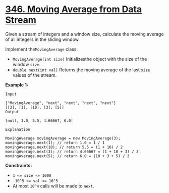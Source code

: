 # [346. Moving Average from Data Stream](https://leetcode.com/problems/moving-average-from-data-stream/description/?envType=study-plan-v2&envId=premium-algo-100)

Given a stream of integers and a window size, calculate the moving average of all integers in the sliding window.

Implement the`MovingAverage` class:

- `MovingAverage(int size)` Initializesthe object with the size of the window `size`.
- `double next(int val)` Returns the moving average of the last `size` values of the stream.

**Example 1:** 

```
Input

["MovingAverage", "next", "next", "next", "next"]
[[3], [1], [10], [3], [5]]
Output

[null, 1.0, 5.5, 4.66667, 6.0]

Explanation

MovingAverage movingAverage = new MovingAverage(3);
movingAverage.next(1); // return 1.0 = 1 / 1
movingAverage.next(10); // return 5.5 = (1 + 10) / 2
movingAverage.next(3); // return 4.66667 = (1 + 10 + 3) / 3
movingAverage.next(5); // return 6.0 = (10 + 3 + 5) / 3
```

**Constraints:** 

- `1 <= size <= 1000`
- `-10^5 <= val <= 10^5`
- At most `10^4` calls will be made to `next`.